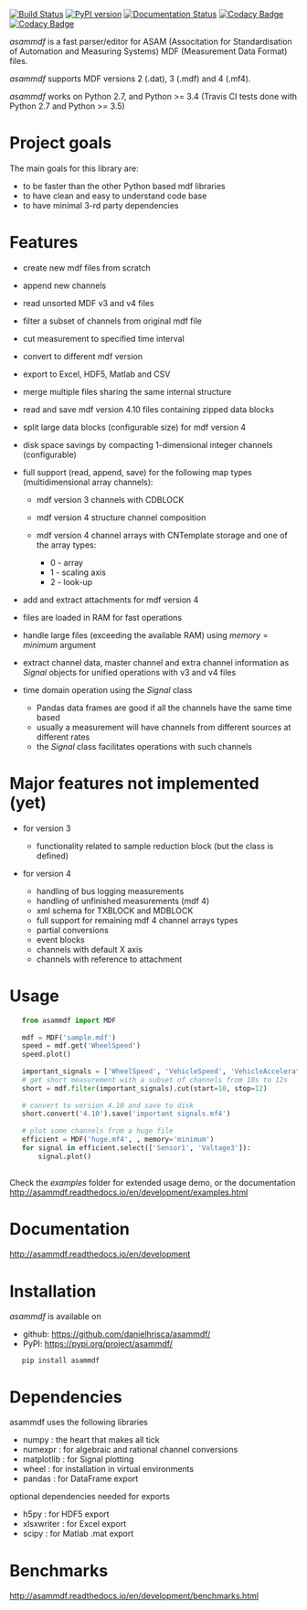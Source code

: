 [![Build Status](https://travis-ci.org/danielhrisca/asammdf.svg?branch=development)](https://travis-ci.org/danielhrisca/asammdf)
[![PyPI version](https://badge.fury.io/py/asammdf.svg)](https://badge.fury.io/py/asammdf)
[![Documentation Status](http://readthedocs.org/projects/asammdf/badge/?version=development)](http://asammdf.readthedocs.io/en/development/?badge=stable)
[![Codacy Badge](https://api.codacy.com/project/badge/Grade/a3da21da90ca43a5b72fc24b56880c99)](https://www.codacy.com/app/danielhrisca/asammdf?utm_source=github.com&utm_medium=referral&utm_content=danielhrisca/asammdf&utm_campaign=badger) 
[![Codacy Badge](https://api.codacy.com/project/badge/Coverage/a3da21da90ca43a5b72fc24b56880c99)](https://www.codacy.com/app/danielhrisca/asammdf?utm_source=github.com&utm_medium=referral&utm_content=danielhrisca/asammdf&utm_campaign=Badge_Coverage)


*asammdf* is a fast parser/editor for ASAM (Associtation for Standardisation of Automation and Measuring Systems) MDF (Measurement Data Format) files. 

*asammdf* supports MDF versions 2 (.dat), 3 (.mdf) and 4 (.mf4). 

*asammdf* works on Python 2.7, and Python >= 3.4 (Travis CI tests done with Python 2.7 and Python >= 3.5)


Project goals
=============
The main goals for this library are:

* to be faster than the other Python based mdf libraries
* to have clean and easy to understand code base
* to have minimal 3-rd party dependencies

Features
========

* create new mdf files from scratch
* append new channels
* read unsorted MDF v3 and v4 files
* filter a subset of channels from original mdf file
* cut measurement to specified time interval
* convert to different mdf version
* export to Excel, HDF5, Matlab and CSV
* merge multiple files sharing the same internal structure
* read and save mdf version 4.10 files containing zipped data blocks
* split large data blocks (configurable size) for mdf version 4
* disk space savings by compacting 1-dimensional integer channels (configurable)
* full support (read, append, save) for the following map types (multidimensional array channels):

    * mdf version 3 channels with CDBLOCK
    * mdf version 4 structure channel composition
    * mdf version 4 channel arrays with CNTemplate storage and one of the array types:
    
        * 0 - array
        * 1 - scaling axis
        * 2 - look-up
        
* add and extract attachments for mdf version 4
* files are loaded in RAM for fast operations
* handle large files (exceeding the available RAM) using *memory* = *minimum* argument
* extract channel data, master channel and extra channel information as *Signal* objects for unified operations with v3 and v4 files
* time domain operation using the *Signal* class

    * Pandas data frames are good if all the channels have the same time based
    * usually a measurement will have channels from different sources at different rates
    * the *Signal* class facilitates operations with such channels

Major features not implemented (yet)
====================================
* for version 3

    * functionality related to sample reduction block (but the class is defined)
    
* for version 4

    * handling of bus logging measurements
    * handling of unfinished measurements (mdf 4)
    * xml schema for TXBLOCK and MDBLOCK
    * full support for remaining mdf 4 channel arrays types
    * partial conversions
    * event blocks
    * channels with default X axis
    * channels with reference to attachment

Usage
=====

```python
   from asammdf import MDF
   
   mdf = MDF('sample.mdf')
   speed = mdf.get('WheelSpeed')
   speed.plot()
   
   important_signals = ['WheelSpeed', 'VehicleSpeed', 'VehicleAcceleration']
   # get short measurement with a subset of channels from 10s to 12s 
   short = mdf.filter(important_signals).cut(start=10, stop=12)
   
   # convert to version 4.10 and save to disk
   short.convert('4.10').save('important signals.mf4')
   
   # plot some channels from a huge file
   efficient = MDF('huge.mf4', , memory='minimum')
   for signal in efficient.select(['Sensor1', 'Voltage3']):
       signal.plot()
   
```  
 
Check the *examples* folder for extended usage demo, or the documentation
http://asammdf.readthedocs.io/en/development/examples.html

Documentation
=============
http://asammdf.readthedocs.io/en/development

Installation
============
*asammdf* is available on 

* github: https://github.com/danielhrisca/asammdf/
* PyPI: https://pypi.org/project/asammdf/
    
```
   pip install asammdf
```
    
Dependencies
============
asammdf uses the following libraries

* numpy : the heart that makes all tick
* numexpr : for algebraic and rational channel conversions
* matplotlib : for Signal plotting
* wheel : for installation in virtual environments
* pandas : for DataFrame export

optional dependencies needed for exports

* h5py : for HDF5 export
* xlsxwriter : for Excel export
* scipy : for Matlab .mat export

Benchmarks
==========

http://asammdf.readthedocs.io/en/development/benchmarks.html

